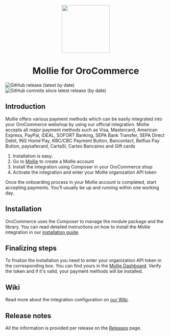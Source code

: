 <p align="center">
  <img src="https://repository-images.githubusercontent.com/39599498/cc516500-7166-11e9-9813-8806d8943e3b" width="150"/>
</p>
<h1 align="center">Mollie for OroCommerce</h1>

![GitHub release (latest by date)](https://img.shields.io/github/v/release/mollie/orocommerce)   ![GitHub commits since latest release (by date)](https://img.shields.io/github/commits-since/mollie/orocommerce/latest)

## Introduction

Mollie offers various payment methods which can be easily integrated into your OroCommerce webshop by using our official integration. Mollie accepts all major payment methods such as Visa, Mastercard, American Express, PayPal, iDEAL, SOFORT Banking, SEPA Bank Transfer, SEPA Direct Debit, ING Home'Pay, KBC/CBC Payment Button, Bancontact, Belfius Pay Button, paysafecard, CartaSi, Cartes Bancaires and Gift cards

1.  Installation is easy.
2.  Go to  [Mollie](https://www.mollie.com/signup/)  to create a Mollie account
3.  Install the integration using Composer in your OroCommerce shop
4.  Activate the integration and enter your Mollie organization API token

Once the onboarding process in your Mollie account is completed, start accepting payments. You’ll usually be up and running within one working day.   

## Installation
OroCommerce uses the Composer to manage the module package and the library. You can read detailed instructions on how to install the Mollie integration in our [installation guide](https://github.com/logeecom/orocommerce/wiki/Installation-and-setup).

## Finalizing steps
To finalize the installation you need to enter your organization API token in the corresponding box. You can find yours in the [Mollie Dashboard](https://www.mollie.com/dashboard/payments). Verify the token and if it's valid, your payment methods will be installed.

## Wiki
Read more about the integration configuration on [our Wiki](https://github.com/mollie/orocommerce/wiki).

## Release notes
All the information is provided per release on the [Releases](https://github.com/mollie/orocommerce/releases) page. 
